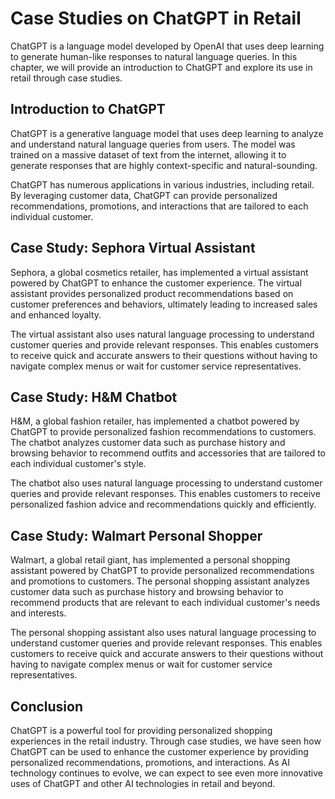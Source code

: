 Case Studies on ChatGPT in Retail
=====================================================================

ChatGPT is a language model developed by OpenAI that uses deep learning to generate human-like responses to natural language queries. In this chapter, we will provide an introduction to ChatGPT and explore its use in retail through case studies.

Introduction to ChatGPT
-----------------------

ChatGPT is a generative language model that uses deep learning to analyze and understand natural language queries from users. The model was trained on a massive dataset of text from the internet, allowing it to generate responses that are highly context-specific and natural-sounding.

ChatGPT has numerous applications in various industries, including retail. By leveraging customer data, ChatGPT can provide personalized recommendations, promotions, and interactions that are tailored to each individual customer.

Case Study: Sephora Virtual Assistant
-------------------------------------

Sephora, a global cosmetics retailer, has implemented a virtual assistant powered by ChatGPT to enhance the customer experience. The virtual assistant provides personalized product recommendations based on customer preferences and behaviors, ultimately leading to increased sales and enhanced loyalty.

The virtual assistant also uses natural language processing to understand customer queries and provide relevant responses. This enables customers to receive quick and accurate answers to their questions without having to navigate complex menus or wait for customer service representatives.

Case Study: H\&M Chatbot
------------------------

H\&M, a global fashion retailer, has implemented a chatbot powered by ChatGPT to provide personalized fashion recommendations to customers. The chatbot analyzes customer data such as purchase history and browsing behavior to recommend outfits and accessories that are tailored to each individual customer's style.

The chatbot also uses natural language processing to understand customer queries and provide relevant responses. This enables customers to receive personalized fashion advice and recommendations quickly and efficiently.

Case Study: Walmart Personal Shopper
------------------------------------

Walmart, a global retail giant, has implemented a personal shopping assistant powered by ChatGPT to provide personalized recommendations and promotions to customers. The personal shopping assistant analyzes customer data such as purchase history and browsing behavior to recommend products that are relevant to each individual customer's needs and interests.

The personal shopping assistant also uses natural language processing to understand customer queries and provide relevant responses. This enables customers to receive quick and accurate answers to their questions without having to navigate complex menus or wait for customer service representatives.

Conclusion
----------

ChatGPT is a powerful tool for providing personalized shopping experiences in the retail industry. Through case studies, we have seen how ChatGPT can be used to enhance the customer experience by providing personalized recommendations, promotions, and interactions. As AI technology continues to evolve, we can expect to see even more innovative uses of ChatGPT and other AI technologies in retail and beyond.
